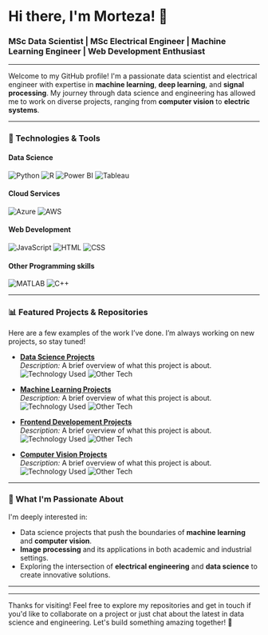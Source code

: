 

# Hi there, I'm Morteza! 👋

### MSc Data Scientist | MSc Electrical Engineer | Machine Learning Engineer |  Web Development Enthusiast

---

Welcome to my GitHub profile! I'm a passionate data scientist and electrical engineer with expertise in **machine learning**, **deep learning**, and **signal processing**. My journey through data science and engineering has allowed me to work on diverse projects, ranging from **computer vision** to **electric systems**.

---

### 🔧 Technologies & Tools
#### Data Science
![Python](https://img.shields.io/badge/-Python-3776AB?style=flat-square&logo=python&logoColor=white)
![R](https://img.shields.io/badge/-R-276DC3?style=flat-square&logo=r&logoColor=white)
![Power BI](https://img.shields.io/badge/-PowerBI-F2C811?style=flat-square&logo=powerbi&logoColor=black)
![Tableau](https://img.shields.io/badge/-Tableau-E97627?style=flat-square&logo=tableau&logoColor=white)

#### Cloud Services
![Azure](https://img.shields.io/badge/-Azure-0078D4?style=flat-square&logo=microsoft-azure&logoColor=white)
![AWS](https://img.shields.io/badge/-AWS-232F3E?style=flat-square&logo=amazon-aws&logoColor=white)

#### Web Development
![JavaScript](https://img.shields.io/badge/-JavaScript-F7DF1E?style=flat-square&logo=javascript&logoColor=black)
![HTML](https://img.shields.io/badge/-HTML-E34F26?style=flat-square&logo=html5&logoColor=white)
![CSS](https://img.shields.io/badge/-CSS-1572B6?style=flat-square&logo=css3&logoColor=white)

#### Other Programming skills
![MATLAB](https://img.shields.io/badge/-MATLAB-0076A8?style=flat-square&logo=mathworks&logoColor=white)
![C++](https://img.shields.io/badge/-C++-00599C?style=flat-square&logo=cplusplus&logoColor=white)

---

### 📊 Featured Projects & Repositories

Here are a few examples of the work I’ve done. I’m always working on new projects, so stay tuned!

- **[Data Science Projects](project3_link)**  
  *Description:* A brief overview of what this project is about.  
  ![Technology Used](https://img.shields.io/badge/-C++-00599C?style=flat-square&logo=cplusplus&logoColor=white) ![Other Tech](https://img.shields.io/badge/-Tableau-E97627?style=flat-square&logo=tableau&logoColor=white)
  
- **[Machine Learning Projects](project1_link)**  
  *Description:* A brief overview of what this project is about.  
  ![Technology Used](https://img.shields.io/badge/-Python-3776AB?style=flat-square&logo=python&logoColor=white) ![Other Tech](https://img.shields.io/badge/-R-276DC3?style=flat-square&logo=r&logoColor=white)

- **[Frontend Developement Projects](project2_link)**  
  *Description:* A brief overview of what this project is about.  
  ![Technology Used](https://img.shields.io/badge/-MATLAB-0076A8?style=flat-square&logo=mathworks&logoColor=white) ![Other Tech](https://img.shields.io/badge/-Azure-0078D4?style=flat-square&logo=microsoft-azure&logoColor=white)

- **[Computer Vision Projects](project3_link)**  
  *Description:* A brief overview of what this project is about.  
  ![Technology Used](https://img.shields.io/badge/-C++-00599C?style=flat-square&logo=cplusplus&logoColor=white) ![Other Tech](https://img.shields.io/badge/-Tableau-E97627?style=flat-square&logo=tableau&logoColor=white)


---

### 🌟 What I'm Passionate About

I'm deeply interested in:

- Data science projects that push the boundaries of **machine learning** and **computer vision**.
- **Image processing** and its applications in both academic and industrial settings.
- Exploring the intersection of **electrical engineering** and **data science** to create innovative solutions.

---
---

Thanks for visiting! Feel free to explore my repositories and get in touch if you'd like to collaborate on a project or just chat about the latest in data science and engineering. Let's build something amazing together! 🚀
